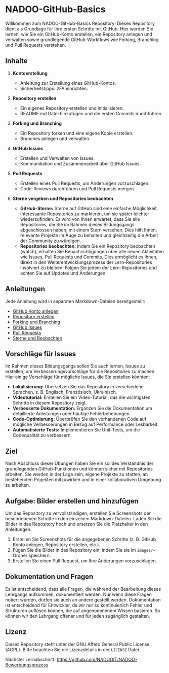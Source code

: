 # NADOO-GitHub-Basics

Willkommen zum NADOO-GitHub-Basics Repository! Dieses Repository dient als Grundlage für Ihre ersten Schritte mit GitHub. Hier werden Sie lernen, wie Sie ein GitHub-Konto erstellen, ein Repository anlegen und verwalten sowie grundlegende GitHub-Workflows wie Forking, Branching und Pull Requests verstehen.

## Inhalte

1. **Kontoerstellung**
   - Anleitung zur Erstellung eines GitHub-Kontos.
   - Sicherheitstipps: 2FA einrichten.

2. **Repository erstellen**
   - Ein eigenes Repository erstellen und initialisieren.
   - README.md Datei hinzufügen und die ersten Commits durchführen.

3. **Forking und Branching**
   - Ein Repository forken und eine eigene Kopie erstellen.
   - Branches anlegen und verwalten.

4. **GitHub Issues**
   - Erstellen und Verwalten von Issues.
   - Kommunikation und Zusammenarbeit über GitHub Issues.

5. **Pull Requests**
   - Erstellen eines Pull Requests, um Änderungen vorzuschlagen.
   - Code-Reviews durchführen und Pull Requests mergen.

6. **Sterne vergeben und Repositories beobachten**
   - **GitHub-Sterne:** Sterne auf GitHub sind eine einfache Möglichkeit, interessante Repositories zu markieren, um sie später leichter wiederzufinden. Es wird von Ihnen erwartet, dass Sie alle Repositories, die Sie im Rahmen dieses Bildungsgangs abgeschlossen haben, mit einem Stern versehen. Dies hilft Ihnen, relevante Projekte im Auge zu behalten und gleichzeitig die Arbeit der Community zu würdigen.
   - **Repositories beobachten:** Indem Sie ein Repository beobachten (watch), erhalten Sie Benachrichtigungen über alle neuen Aktivitäten wie Issues, Pull Requests und Commits. Dies ermöglicht es Ihnen, direkt in den Weiterentwicklungsprozess der Lern-Repositories involviert zu bleiben. Folgen Sie jedem der Lern-Repositories und achten Sie auf Updates und Änderungen.

## Anleitungen

Jede Anleitung wird in separaten Markdown-Dateien bereitgestellt:

- [GitHub Konto anlegen](docs/Konto-anlegen.md)
- [Repository erstellen](docs/Repo-erstellen.md)
- [Forking und Branching](docs/Forking-Branching.md)
- [GitHub Issues](docs/GitHub-Issues.md)
- [Pull Requests](docs/Pull-Requests.md)
- [Sterne und Beobachten](docs/Sterne-Beobachten.md)

## Vorschläge für Issues

Im Rahmen dieses Bildungsgangs sollen Sie auch lernen, Issues zu erstellen, um Verbesserungsvorschläge für die Repositories zu machen. Hier einige Vorschläge für mögliche Issues, die Sie erstellen könnten:

- **Lokalisierung:** Übersetzen Sie das Repository in verschiedene Sprachen, z. B. Englisch, Französisch, Ukrainisch.
- **Videotutorial:** Erstellen Sie ein Video-Tutorial, das die wichtigsten Schritte in diesem Repository zeigt.
- **Verbesserte Dokumentation:** Ergänzen Sie die Dokumentation um detaillierte Anleitungen oder häufige Fehlerbehebungen.
- **Code-Optimierung:** Überprüfen Sie den vorhandenen Code auf mögliche Verbesserungen in Bezug auf Performance oder Lesbarkeit.
- **Automatisierte Tests:** Implementieren Sie Unit-Tests, um die Codequalität zu verbessern.

## Ziel

Nach Abschluss dieser Übungen haben Sie ein solides Verständnis der grundlegenden GitHub-Funktionen und können sicher mit Repositories arbeiten. Sie werden in der Lage sein, eigene Projekte zu starten, an bestehenden Projekten mitzuwirken und in einer kollaborativen Umgebung zu arbeiten.

## Aufgabe: Bilder erstellen und hinzufügen

Um das Repository zu vervollständigen, erstellen Sie Screenshots der beschriebenen Schritte in den einzelnen Markdown-Dateien. Laden Sie die Bilder in das Repository hoch und ersetzen Sie die Platzhalter in den Anleitungen.

1. Erstellen Sie Screenshots für die angegebenen Schritte (z. B. GitHub Konto anlegen, Repository erstellen, etc.).
2. Fügen Sie die Bilder in das Repository ein, indem Sie sie im `images/`-Ordner speichern.
3. Erstellen Sie einen Pull Request, um Ihre Änderungen vorzuschlagen.

## Dokumentation und Fragen

Es ist entscheidend, dass alle Fragen, die während der Bearbeitung dieses Lehrgangs aufkommen, dokumentiert werden. Nur wenn diese Fragen notiert wurden, dürfen sie auch an andere gestellt werden. Dokumentation ist entscheidend für Entwickler, da wir nur so kontinuierlich Fehler und Strukturen auflösen können, die auf angenommenem Wissen basieren. So können wir den Lehrgang offener und für jeden zugänglich gestalten.

## Lizenz

Dieses Repository steht unter der GNU Affero General Public License (AGPL). Bitte beachten Sie die Lizenzdetails in der `LICENSE` Datei.

Nächster Lernabschnitt: https://github.com/NADOOIT/NADOO-Bewerbungsprozess
